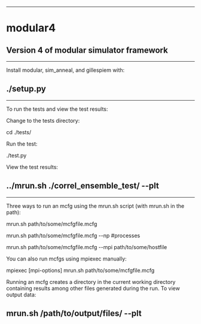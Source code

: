 -------------------------------------------------------------------------------
# modular4
Version 4 of modular simulator framework
-------------------------------------------------------------------------------

-------------------------------------------------------------------------------
Install modular, sim_anneal, and gillespiem with:

./setup.py
-------------------------------------------------------------------------------

-------------------------------------------------------------------------------
To run the tests and view the test results:


Change to the tests directory:

cd ./tests/

Run the test:

./test.py

View the test results:

../mrun.sh ./correl_ensemble_test/ --plt
-------------------------------------------------------------------------------

-------------------------------------------------------------------------------
Three ways to run an mcfg using the mrun.sh script (with mrun.sh in the path):

mrun.sh path/to/some/mcfgfile.mcfg

mrun.sh path/to/some/mcfgfile.mcfg --np #processes

mrun.sh path/to/some/mcfgfile.mcfg --mpi path/to/some/hostfile


You can also run mcfgs using mpiexec manually:

mpiexec [mpi-options] mrun.sh path/to/some/mcfgfile.mcfg


Running an mcfg creates a directory in the current working directory containing
results among other files generated during the run. To view output data:

mrun.sh /path/to/output/files/ --plt
-------------------------------------------------------------------------------
